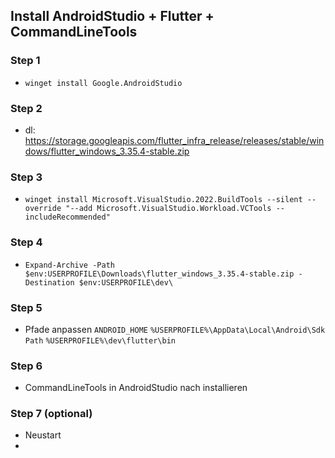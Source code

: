 ## Install AndroidStudio + Flutter + CommandLineTools

### Step 1
- `winget install Google.AndroidStudio`

### Step 2
- dl: https://storage.googleapis.com/flutter_infra_release/releases/stable/windows/flutter_windows_3.35.4-stable.zip

### Step 3
- `winget install Microsoft.VisualStudio.2022.BuildTools --silent --override "--add Microsoft.VisualStudio.Workload.VCTools --includeRecommended"`

### Step 4
- `Expand-Archive -Path $env:USERPROFILE\Downloads\flutter_windows_3.35.4-stable.zip -Destination $env:USERPROFILE\dev\`

### Step 5
- Pfade anpassen
`ANDROID_HOME`	`%USERPROFILE%\AppData\Local\Android\Sdk`
`Path`	`%USERPROFILE%\dev\flutter\bin`

### Step 6
- CommandLineTools in AndroidStudio nach installieren 

### Step 7 (optional)
- Neustart
- 